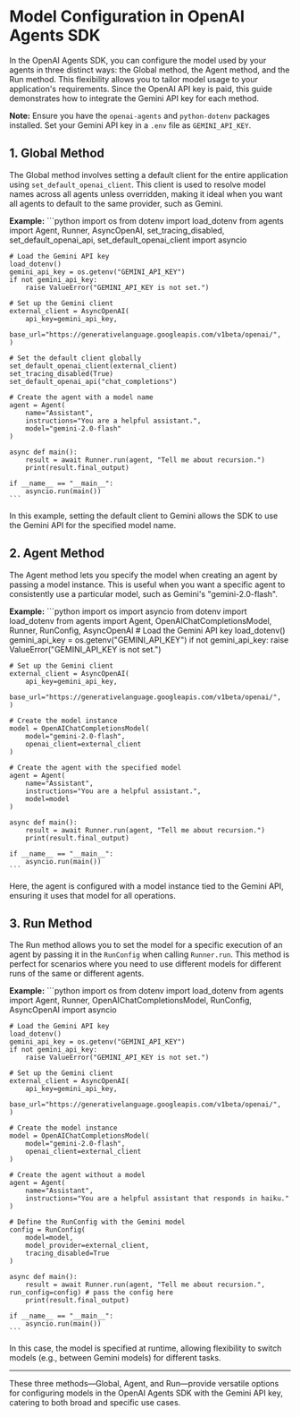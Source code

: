# Model Configuration in OpenAI Agents SDK

In the OpenAI Agents SDK, you can configure the model used by your agents in three distinct ways: the Global method, the Agent method, and the Run method. This flexibility allows you to tailor model usage to your application's requirements. Since the OpenAI API key is paid, this guide demonstrates how to integrate the Gemini API key for each method.

**Note:** Ensure you have the `openai-agents` and `python-dotenv` packages installed. Set your Gemini API key in a `.env` file as `GEMINI_API_KEY`.

## 1. Global Method

The Global method involves setting a default client for the entire application using `set_default_openai_client`. This client is used to resolve model names across all agents unless overridden, making it ideal when you want all agents to default to the same provider, such as Gemini.

**Example:**
    ```python
    import os
    from dotenv import load_dotenv
    from agents import Agent, Runner, AsyncOpenAI, set_tracing_disabled, set_default_openai_api, set_default_openai_client
    import asyncio

    # Load the Gemini API key
    load_dotenv()
    gemini_api_key = os.getenv("GEMINI_API_KEY")
    if not gemini_api_key:
        raise ValueError("GEMINI_API_KEY is not set.")

    # Set up the Gemini client
    external_client = AsyncOpenAI(
        api_key=gemini_api_key,
        base_url="https://generativelanguage.googleapis.com/v1beta/openai/",
    )

    # Set the default client globally
    set_default_openai_client(external_client)
    set_tracing_disabled(True)
    set_default_openai_api("chat_completions")

    # Create the agent with a model name
    agent = Agent(
        name="Assistant",
        instructions="You are a helpful assistant.",
        model="gemini-2.0-flash"  
    )

    async def main():
        result = await Runner.run(agent, "Tell me about recursion.")
        print(result.final_output)

    if __name__ == "__main__":
        asyncio.run(main())
    ```

In this example, setting the default client to Gemini allows the SDK to use the Gemini API for the specified model name.

## 2. Agent Method

The Agent method lets you specify the model when creating an agent by passing a model instance. This is useful when you want a specific agent to consistently use a particular model, such as Gemini's "gemini-2.0-flash".

**Example:**
    ```python
    import os
    import asyncio
    from dotenv import load_dotenv
    from agents import Agent, OpenAIChatCompletionsModel, Runner, RunConfig, AsyncOpenAI
    # Load the Gemini API key
    load_dotenv()
    gemini_api_key = os.getenv("GEMINI_API_KEY")
    if not gemini_api_key:
        raise ValueError("GEMINI_API_KEY is not set.")

    # Set up the Gemini client
    external_client = AsyncOpenAI(
        api_key=gemini_api_key,
        base_url="https://generativelanguage.googleapis.com/v1beta/openai/",
    )

    # Create the model instance
    model = OpenAIChatCompletionsModel(
        model="gemini-2.0-flash",
        openai_client=external_client
    )

    # Create the agent with the specified model
    agent = Agent(
        name="Assistant",
        instructions="You are a helpful assistant.",
        model=model
    )

    async def main():
        result = await Runner.run(agent, "Tell me about recursion.")
        print(result.final_output)

    if __name__ == "__main__":
        asyncio.run(main())
    ```

Here, the agent is configured with a model instance tied to the Gemini API, ensuring it uses that model for all operations.

## 3. Run Method

The Run method allows you to set the model for a specific execution of an agent by passing it in the `RunConfig` when calling `Runner.run`. This method is perfect for scenarios where you need to use different models for different runs of the same or different agents.

**Example:**
    ```python
    import os
    from dotenv import load_dotenv
    from agents import Agent, Runner, OpenAIChatCompletionsModel, RunConfig, AsyncOpenAI
    import asyncio

    # Load the Gemini API key
    load_dotenv()
    gemini_api_key = os.getenv("GEMINI_API_KEY")
    if not gemini_api_key:
        raise ValueError("GEMINI_API_KEY is not set.")

    # Set up the Gemini client
    external_client = AsyncOpenAI(
        api_key=gemini_api_key,
        base_url="https://generativelanguage.googleapis.com/v1beta/openai/",
    )

    # Create the model instance
    model = OpenAIChatCompletionsModel(
        model="gemini-2.0-flash",
        openai_client=external_client
    )

    # Create the agent without a model
    agent = Agent(
        name="Assistant",
        instructions="You are a helpful assistant that responds in haiku."
    )

    # Define the RunConfig with the Gemini model
    config = RunConfig(
        model=model,
        model_provider=external_client,
        tracing_disabled=True
    )

    async def main():
        result = await Runner.run(agent, "Tell me about recursion.", run_config=config) # pass the config here
        print(result.final_output)

    if __name__ == "__main__":
        asyncio.run(main())
    ```

In this case, the model is specified at runtime, allowing flexibility to switch models (e.g., between Gemini models) for different tasks.

---

These three methods—Global, Agent, and Run—provide versatile options for configuring models in the OpenAI Agents SDK with the Gemini API key, catering to both broad and specific use cases.